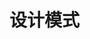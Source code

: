 # 设计模式


<!-- last(https://www.bilibili.com/video/BV1G4411c7N4?p=6&vd_source=e38cd951f2ee7bda48ec574f4e9ba363) -->